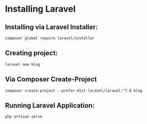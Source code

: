 # Installing Laravel

## Installing via Laravel Installer:
```
composer global require laravel/installer
``` 
## Creating project:
```
laravel new blog
```

## Via Composer Create-Project
```
composer create-project --prefer-dist laravel/laravel:^7.0 blog
```

## Running Laravel Application:
```
php artisan serve
```